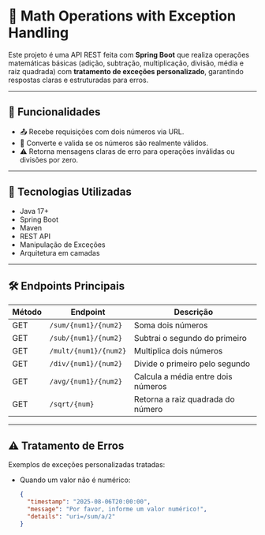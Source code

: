 # 📐 Math Operations with Exception Handling

Este projeto é uma API REST feita com **Spring Boot** que realiza operações matemáticas básicas (adição, subtração, multiplicação, divisão, média e raiz quadrada) com **tratamento de exceções personalizado**, garantindo respostas claras e estruturadas para erros.

---

## 🚀 Funcionalidades

- 📤 Recebe requisições com dois números via URL.
- 🧠 Converte e valida se os números são realmente válidos.
- ⚠️ Retorna mensagens claras de erro para operações inválidas ou divisões por zero.

---

## 🔧 Tecnologias Utilizadas

- Java 17+
- Spring Boot
- Maven
- REST API
- Manipulação de Exceções
- Arquitetura em camadas

---

## 🛠️ Endpoints Principais

| Método | Endpoint                      | Descrição                         |
|--------|-------------------------------|-----------------------------------|
| GET    | `/sum/{num1}/{num2}`          | Soma dois números                 |
| GET    | `/sub/{num1}/{num2}`          | Subtrai o segundo do primeiro     |
| GET    | `/mult/{num1}/{num2}`         | Multiplica dois números           |
| GET    | `/div/{num1}/{num2}`          | Divide o primeiro pelo segundo    |
| GET    | `/avg/{num1}/{num2}`          | Calcula a média entre dois números|
| GET    | `/sqrt/{num}`                 | Retorna a raiz quadrada do número |

---

## ⚠️ Tratamento de Erros

Exemplos de exceções personalizadas tratadas:

- Quando um valor não é numérico:  
  ```json
  {
    "timestamp": "2025-08-06T20:00:00",
    "message": "Por favor, informe um valor numérico!",
    "details": "uri=/sum/a/2"
  }

